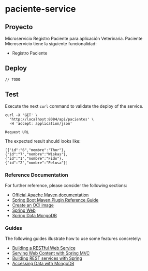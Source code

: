 # paciente-service
## Proyecto
Microservicio Registro Paciente para aplicación Veterinaria.
Paciente Microservicio tiene la siguiente funcionalidad:
- Registro Paciente
## Deploy
`// TODO `
## Test
Execute the next `curl` command to validate the deploy of the service. 
```shell
curl -X 'GET' \
  'http://localhost:8084/api/pacientes' \
  -H 'accept: application/json'
```
```shell
Request URL
```
The expected result should looks like:
```
[{"id":"6","nombre":"Thor"},
{"id":"7","nombre":"Wiskas"},
{"id":"1","nombre":"Fido"},
{"id":"2","nombre":"Pelusa"}]
```
### Reference Documentation
For further reference, please consider the following sections:

* [Official Apache Maven documentation](https://maven.apache.org/guides/index.html)
* [Spring Boot Maven Plugin Reference Guide](https://docs.spring.io/spring-boot/docs/2.7.15/maven-plugin/reference/html/)
* [Create an OCI image](https://docs.spring.io/spring-boot/docs/2.7.15/maven-plugin/reference/html/#build-image)
* [Spring Web](https://docs.spring.io/spring-boot/docs/2.7.15/reference/htmlsingle/index.html#web)
* [Spring Data MongoDB](https://docs.spring.io/spring-boot/docs/2.7.15/reference/htmlsingle/index.html#data.nosql.mongodb)

### Guides
The following guides illustrate how to use some features concretely:

* [Building a RESTful Web Service](https://spring.io/guides/gs/rest-service/)
* [Serving Web Content with Spring MVC](https://spring.io/guides/gs/serving-web-content/)
* [Building REST services with Spring](https://spring.io/guides/tutorials/rest/)
* [Accessing Data with MongoDB](https://spring.io/guides/gs/accessing-data-mongodb/)
